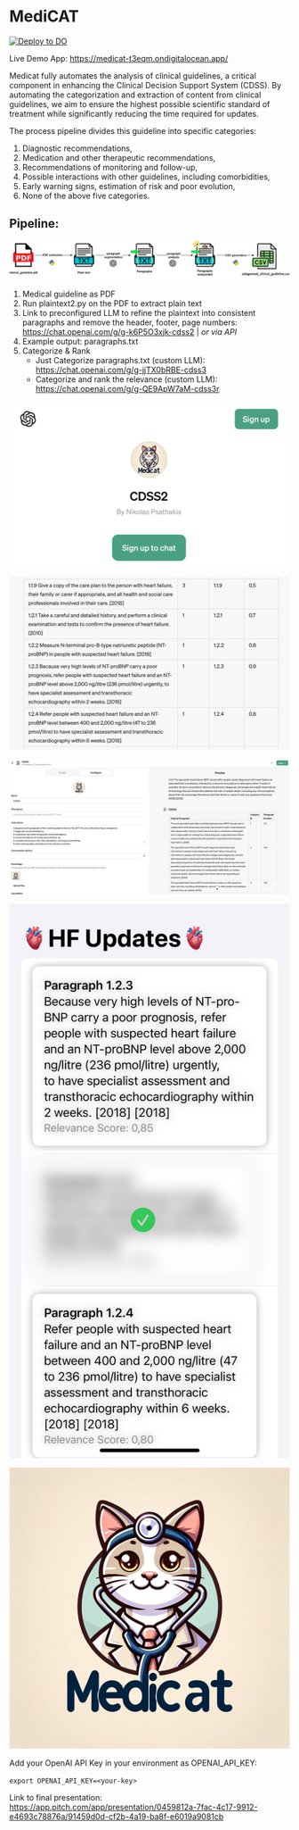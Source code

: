 # MediCAT

[![Deploy to DO](https://www.deploytodo.com/do-btn-blue.svg)](https://cloud.digitalocean.com/apps/new?repo=https://github.com/ManuelHettich/MediCAT/tree/main)

Live Demo App: https://medicat-t3eqm.ondigitalocean.app/

Medicat fully automates the analysis of clinical guidelines, a critical component in enhancing the Clinical Decision Support System (CDSS). By automating the categorization and extraction of content from clinical guidelines, we aim to ensure the highest possible scientific standard of treatment while significantly reducing the time required for updates.

The process pipeline divides this guideline into specific categories:
1. Diagnostic recommendations,
2. Medication and other therapeutic recommendations,
3. Recommendations of monitoring and follow-up,
4. Possible interactions with other guidelines, including comorbidities,
5. Early warning signs, estimation of risk and poor evolution,
6. None of the above five categories.


##  Pipeline:
![alt1](pipeline_diagram.png)




1) Medical guideline as PDF
2) Run plaintext2.py on the PDF to extract plain text
3) Link to preconfigured LLM to refine the plaintext into consistent paragraphs and remove the header, footer, page numbers: https://chat.openai.com/g/g-k6P5O3xjk-cdss2 | *or via API*
4) Example output: paragraphs.txt
5) Categorize & Rank
    - Just Categorize paragraphs.txt (custom LLM): https://chat.openai.com/g/g-jjTX0bRBE-cdss3
    - Categorize and rank the relevance (custom LLM): https://chat.openai.com/g/g-QE9ApW7aM-cdss3r

![alt1](Step3.png)

![alt1](step5plusRelevance.png)

![alt1](Step5.png)

![alt1](HF_Updates_App.jpeg)

![alt1](static/logo.png)

Add your OpenAI API Key in your environment as OPENAI_API_KEY:

```export OPENAI_API_KEY=<your-key>```


Link to final presentation: https://app.pitch.com/app/presentation/0459812a-7fac-4c17-9912-e4693c78876a/91459d0d-cf2b-4a19-ba8f-e6019a9081cb
